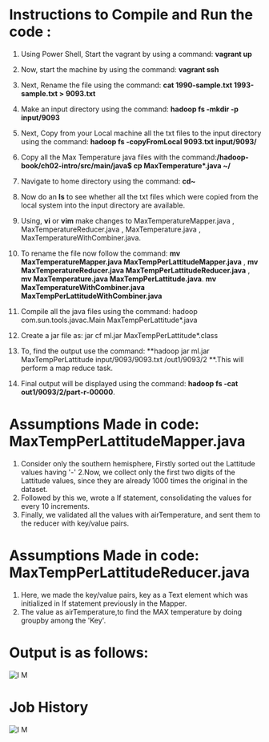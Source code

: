 # Instructions to Compile and Run the code :

1. Using Power Shell, Start the vagrant by using a command: **vagrant up**
2. Now, start the machine by using the command: **vagrant ssh**
3. Next, Rename the file using the command: **cat 1990-sample.txt 1993-sample.txt  > 9093.txt**
4. Make an input directory using the command: **hadoop fs -mkdir -p input/9093**
5. Next, Copy from your Local machine all the txt files to the input directory using the command: **hadoop fs -copyFromLocal 9093.txt input/9093/**
6. Copy all the Max Temperature java files with the command:**/hadoop-book/ch02-intro/src/main/java$ cp MaxTemperature*.java ~/**
7. Navigate to home directory using the command: **cd~**
8. Now do an **ls** to see whether all the txt files which were copied from the local system into the input directory are available. 
9. Using, **vi** or **vim** make changes to MaxTemperatureMapper.java , MaxTemperatureReducer.java , MaxTemperature.java , MaxTemperatureWithCombiner.java.
10. To rename the file now follow the command: **mv MaxTemperatureMapper.java MaxTempPerLattitudeMapper.java** ,
                                               **mv MaxTemperatureReducer.java MaxTempPerLattitudeReducer.java** ,
                                               **mv MaxTemperature.java MaxTempPerLattitude.java**.
                                               **mv MaxTemperatureWithCombiner.java MaxTempPerLattitudeWithCombiner.java**
                                               
                                               
11. Compile all the java files using the command: hadoop com.sun.tools.javac.Main MaxTempPerLattitude*.java
12. Create a jar file as: jar cf ml.jar MaxTempPerLattitude*.class
13. To, find the output use the command: **hadoop jar ml.jar MaxTempPerLattitude input/9093/9093.txt /out1/9093/2 **.This will perform a map reduce task. 
14. Final output will be displayed using the command: **hadoop fs -cat out1/9093/2/part-r-00000**.


# Assumptions Made in code: MaxTempPerLattitudeMapper.java
1. Consider only the southern hemisphere, Firstly sorted out the Lattitude values having '-'
2.Now, we collect only the first two digits of the Lattitude values, since they are already 1000 times the original in the dataset.
3. Followed by this we, wrote a If statement, consolidating the values for every 10 increments.
4. Finally, we validated all the values with airTemperature, and sent them to the reducer with key/value pairs.

# Assumptions Made in code: MaxTempPerLattitudeReducer.java
1. Here, we made the key/value pairs, key as a Text element which was initialized in If statement previously in the Mapper.
2. The value as airTemperature,to find the MAX temperature by doing groupby among the 'Key'.

# Output is as follows:
![I M](https://github.com/illinoistech-itm/imagotra/blob/master/ITMD-521/Week-05/item-four/item-4.1.JPG)

# Job History 
![I M](https://github.com/illinoistech-itm/imagotra/blob/master/ITMD-521/Week-05/item-four/jb.JPG)

